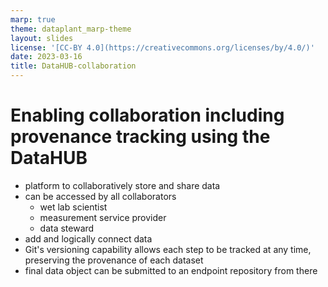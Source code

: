 ```yaml
---
marp: true
theme: dataplant_marp-theme
layout: slides
license: '[CC-BY 4.0](https://creativecommons.org/licenses/by/4.0/)'
date: 2023-03-16
title: DataHUB-collaboration
---
```


# Enabling collaboration including provenance tracking using the DataHUB <!-- fit -->

- platform to collaboratively store and share data
- can be accessed by all collaborators
  - wet lab scientist
  - measurement service provider
  - data steward
- add and logically connect data
- Git's versioning capability allows each step to be tracked at any time, preserving the provenance of each dataset
- final data object can be submitted to an endpoint repository from there
